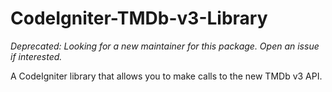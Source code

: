 CodeIgniter-TMDb-v3-Library
===========================

_Deprecated: Looking for a new maintainer for this package. Open an issue if interested._

A CodeIgniter library that allows you to make calls to the new TMDb v3 API.
